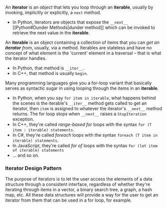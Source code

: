 An **iterator** is an *object* that lets you loop through an **iterable**, usually by invoking, implicitly or explicitly, a `next` method.
- In Python, iterators are objects that expose the `__next__`  [[Python#Dunder Methods|dunder method]] which can be invoked to retrieve the next value in the **iterable**.

An **iterable** is an object containing a collection of items that you can *get an **iterator** from*, usually, via a method. Iterables are stateless and have no concept of what element is the 'current' element in a traversal – that is what the iterator handles.
- In Python, that method is `__iter__`.
- In C++, that method is usually `begin`.

Many programming languages give you a for-loop variant that basically serves as syntactic sugar in using looping through the items in an **iterable**.
- In Python, when you say `for item in iterable`, what happens behind the scenes is the iterable's `__iter__` method gets called to get an iterator, then `item` is assigned to whatever the iterator's `__next__` method returns. The for loop stops when `__next__` raises a `StopIteration` exception.
- In C++, they're called *range-based for* loops with the syntax `for (T item : iterable) statements`.
- In C#, they're called *foreach* loops with the syntax `foreach (T item in iterable) statements`.
- In JavaScript, they're called *for of* loops with the syntax `for (let item of iterable) statements`
- ... and so on.

### Iterator Design Pattern
The purpose of iterators is to let the user access the elements of a data structure through a consistent interface, regardless of whether they're iterating through items in a vector, a binary search tree, a graph, a hash map, etc. All these data structures will provide a way for the user to get an iterator from them that can be used in a for loop, for example.
